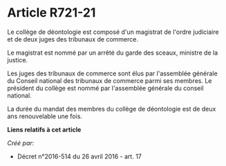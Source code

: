 # Article R721-21

Le collège de déontologie est composé d'un magistrat de l'ordre judiciaire et de deux juges des tribunaux de commerce.

Le magistrat est nommé par un arrêté du garde des sceaux, ministre de la justice.

Les juges des tribunaux de commerce sont élus par l'assemblée générale du Conseil national des tribunaux de commerce parmi
ses membres. Le président du collège est nommé par l'assemblée générale du conseil national.

La durée du mandat des membres du collège de déontologie est de deux ans renouvelable une fois.

**Liens relatifs à cet article**

_Créé par_:

  - Décret n°2016-514 du 26 avril 2016 - art. 17
